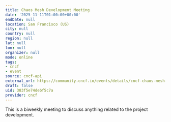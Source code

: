 ```yaml
---
title: Chaos Mesh Development Meeting
date: '2025-11-11T01:00:00+00:00'
endDate: null
location: San Francisco (US)
city: null
country: null
region: null
lat: null
lon: null
organizer: null
mode: online
tags:
- cncf
- event
source: cncf-api
external_url: https://community.cncf.io/events/details/cncf-chaos-mesh-community-presents-chaos-mesh-development-meeting-2025-11-11-1/
draft: false
uid: 383f5e74debf5c7a
provider: cncf
---
```

This is a biweekly meeting to discuss anything related to the project development.
